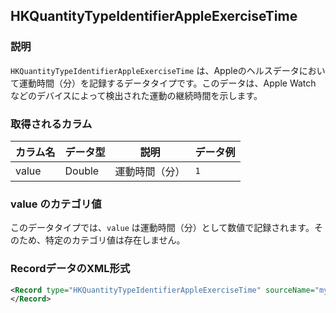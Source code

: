 ## HKQuantityTypeIdentifierAppleExerciseTime

### 説明
`HKQuantityTypeIdentifierAppleExerciseTime` は、Appleのヘルスデータにおいて運動時間（分）を記録するデータタイプです。このデータは、Apple Watch などのデバイスによって検出された運動の継続時間を示します。

### 取得されるカラム

| カラム名 | データ型 | 説明           | データ例 |
| -------- | -------- | -------------- | -------- |
| value    | Double   | 運動時間（分） | `1`      |

### value のカテゴリ値

このデータタイプでは、`value` は運動時間（分）として数値で記録されます。そのため、特定のカテゴリ値は存在しません。

### RecordデータのXML形式

```xml
<Record type="HKQuantityTypeIdentifierAppleExerciseTime" sourceName="my’s Apple Watch" sourceVersion="10.6.1" device="<<HKDevice: 0x3034fe7b0>, name:Apple Watch, manufacturer:Apple Inc., model:Watch, hardware:Watch6,10, software:10.6.1, creation date:2024-08-24 17:12:03 +0000>" unit="min" creationDate="2025-01-01 01:19:12 +0900" startDate="2025-01-01 01:15:00 +0900" endDate="2025-01-01 01:16:00 +0900" value="1">
</Record>
```

